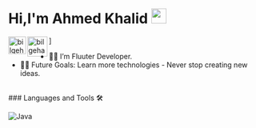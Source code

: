 <H1>Hi,I'm Ahmed Khalid <img width="30px" src="https://media.tenor.com/images/3b388fe03da271d2674faf85eb7c3fcd/tenor.gif" /></H1>  
 
  <a href="https://www.linkedin.com/in/ahmed-khalid-5774b7221/">
         <img align="left" alt="bilgehangecici | LinkedIn" width="35px" src="https://i.pinimg.com/originals/de/b4/6f/deb46f02a59e3b3a2aa58fac16290d63.gif" /> 
      </a> 
       <a href="https://www.instagram.com/a7med_khaled_22/">
         <img align="left" alt="bilgehangecici | Instagram" width="40px" src="https://thumbs.gfycat.com/OrnateOrneryFoal-max-1mb.gif" />]
      </a>



  - 👨‍💻 I’m Fluuter Developer. 
  - 💪🏼 Future Goals: Learn more technologies - Never stop creating new ideas. 













<br /> 
### Languages and Tools 🛠

![Java](http://img.shields.io/badge/-Java-5B4638?style=flat-square&logo=java&logoColor=ffffff)
